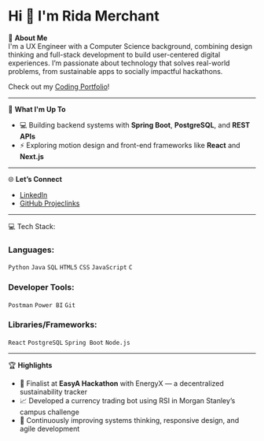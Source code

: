 # Hi 👋 I'm Rida Merchant

💫 **About Me**  
I'm a UX Engineer with a Computer Science background, combining design thinking and full-stack development to build user-centered digital experiences. I’m passionate about technology that solves real-world problems, from sustainable apps to socially impactful hackathons.

Check out my [Coding Portfolio](https://rida05432.github.io/)!

---

🚀 **What I'm Up To**
- 💻 Building backend systems with **Spring Boot**, **PostgreSQL**, and **REST APIs**
- ⚡ Exploring motion design and front-end frameworks like **React** and **Next.js**

---

🌐 **Let’s Connect**
- [LinkedIn](https://www.linkedin.com/in/ridamerc/)  
- [GitHub Projeclinks](https://github.com/rida05432)  

---

💻 Tech Stack:

### Languages:  
`Python` `Java` `SQL` `HTML5` `CSS` `JavaScript` `C`

### Developer Tools:  
`Postman` `Power BI` `Git`  

### Libraries/Frameworks:  
`React` `PostgreSQL` `Spring Boot` `Node.js`  

---

🏆 **Highlights**
- 🌱 Finalist at **EasyA Hackathon** with EnergyX — a decentralized sustainability tracker
- 📈 Developed a currency trading bot using RSI in Morgan Stanley’s campus challenge
- 🎯 Continuously improving systems thinking, responsive design, and agile development

